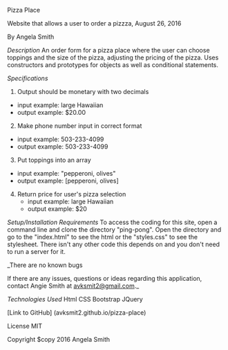Pizza Place

Website that allows a user to order a pizzza, August 26, 2016

By Angela Smith

_Description_
An order form for a pizza place where the user can choose toppings and the size of the pizza, adjusting the pricing of the pizza. Uses constructors and prototypes for objects as well as conditional statements.

_Specifications_
1. Output should be monetary with two decimals
  * input example: large Hawaiian
  * output example: $20.00
2. Make phone number input in correct format
  * input example: 503-233-4099
  * output example: 503-233-4099
3. Put toppings into an array
  * input example: "pepperoni, olives"
  * output example: [pepperoni, olives]
4. Return price for user's pizza selection
    * input example: large Hawaiian
    * output example: $20

_Setup/Installation Requirements_
To access the coding for this site, open a command line and clone the directory "ping-pong". Open the directory and go to the "index.html" to see the html or the "styles.css" to see the stylesheet.
There isn't any other code this depends on and you don't need to run a server for it.

_There are no known bugs

If there are any issues, questions or ideas regarding this application, contact Angie Smith at avksmit2@gmail.com._

_Technologies Used_
Html
CSS
Bootstrap
JQuery

[Link to GitHub] (avksmit2.github.io/pizza-place)

License
MIT

Copyright $copy 2016 Angela Smith
